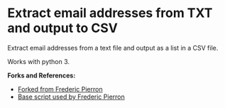 # Extract email addresses from TXT and output to CSV
Extract email addresses from a text file and output as a list in a CSV file.

Works with python 3.

**Forks and References:**
* [Forked from Frederic Pierron ](https://github.com/fredericpierron/extract-email-from-text-python-3)
* [Base script used by Frederic Pierron ](https://gist.github.com/dideler/5219706)
